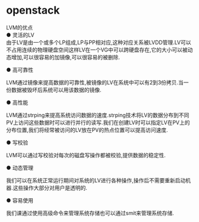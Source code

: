 openstack
=========

LVM的优点    
● 灵活的LV    
由于LV是由一个或多个LP组成,LP与PP相对应,这种对应关系被LVDD管理.LV可以不占用连续的物理硬盘空间这样LV在一个VG中可以跨硬盘存在,它的大小可以被动态增加,可以很容易的加镜像,可以很容易的被删除.    

● 高可靠性    

LVM通过镜像来提高数据的可靠性,被镜像的LV在系统中可以有2到3份拷贝.当一份数据被毁坏后系统可以用该数据的镜像.    

● 高性能    

LVM通过strping来提高系统访问数据的速度.strping技术将LV的数据分布到不同PV上访问这些数据时可以进行并行的读写.我们在创建LV时可以指定LV在PV上的分布位置,我们将经常被访问的LV放在PV的热点位置可以提高访问速度.    

● 写校验    

LVM可以通过写校验对每次的磁盘写操作都被校验,提供数据的稳定性.    

● 动态管理    

我们可以在系统正常运行期间对系统的LV进行各种操作,操作后不需要重新启动机器.这些操作大部分对用户是透明的.   

● 容易使用    

我们课通过使用高级命令来管理系统存储也可以通过smit来管理系统存储.    
 
